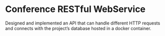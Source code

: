 # Conference RESTful WebService

Designed and implemented an API that can handle different HTTP requests and connects with the project’s database hosted in a docker container.
